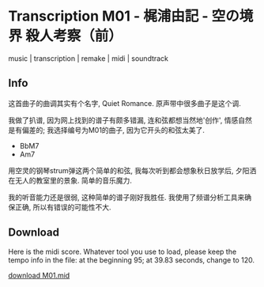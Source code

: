 # Transcription M01 - 梶浦由記 - 空の境界 殺人考察（前）
music | transcription | remake | midi | soundtrack

## Info
这首曲子的曲调其实有个名字, Quiet Romance. 原声带中很多曲子是这个调.

我做了扒谱, 因为网上找到的谱子有颇多错漏, 连和弦都想当然地'创作', 情感自然是有偏差的; 我选择编号为M01的曲子, 因为它开头的和弦太美了. 

-  BbM7
-  Am7

用空灵的钢琴strum弹这两个简单的和弦, 我每次听到都会想象秋日放学后, 夕阳洒在无人的教室里的景象. 简单的音乐魔力.

我的听音能力还是很弱, 这种简单的谱子刚好我胜任. 我使用了频谱分析工具来确保正确, 所以有错误的可能性不大. 

## Download
Here is the midi score. Whatever tool you use to load, please keep the tempo info in the file: at the beginning 95; at 39.83 seconds, change to 120.

<a href="M01.mid" download>download M01.mid</a>